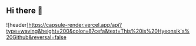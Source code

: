 ## Hi there 👋

![header]https://capsule-render.vercel.app/api?type=waving&height=200&color=87cefa&text=This%20is%20Hyeonsik's%20Github&reversal=false

